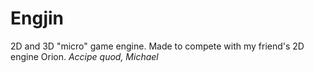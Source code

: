 # Engjin
2D and 3D "micro" game engine. Made to compete with my friend's 2D engine Orion. *Accipe quod, Michael*
